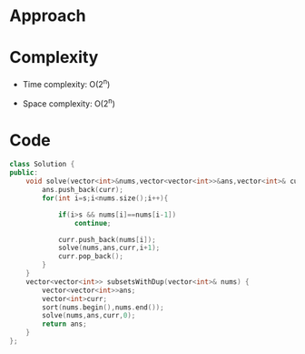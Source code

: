 # Approach
<!-- Describe your approach to solving the problem. -->

# Complexity
- Time complexity: O(2<sup>n</sup>)
<!-- Add your time complexity here, e.g. $$O(n)$$ -->

- Space complexity: O(2<sup>n</sup>)
<!-- Add your space complexity here, e.g. $$O(n)$$ -->

# Code
```cpp []
class Solution {
public:
    void solve(vector<int>&nums,vector<vector<int>>&ans,vector<int>& curr,int s){
        ans.push_back(curr);
        for(int i=s;i<nums.size();i++){

            if(i>s && nums[i]==nums[i-1]) 
                continue;      

            curr.push_back(nums[i]);
            solve(nums,ans,curr,i+1); 
            curr.pop_back();         
        }
    }  
    vector<vector<int>> subsetsWithDup(vector<int>& nums) {
        vector<vector<int>>ans;
        vector<int>curr;
        sort(nums.begin(),nums.end());
        solve(nums,ans,curr,0);
        return ans;
    }
};
```
